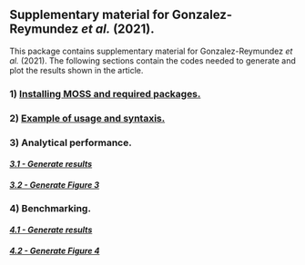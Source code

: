 ## Supplementary material for Gonzalez-Reymundez *et al.* (2021).

This package contains supplementary material for Gonzalez-Reymundez *et al.* (2021).
The following sections contain the codes needed to generate and plot the results shown in the article.

### 1) [Installing MOSS and required packages.](https://github.com/agugonrey/GonzalezReymundez2021/blob/master/inst/install_req_packages.R)

### 2) [Example of usage and syntaxis.](https://github.com/agugonrey/GonzalezReymundez2021/blob/master/inst/example_syntaxis.R)

### 3) Analytical performance.
####     [*3.1 - Generate results*](https://github.com/agugonrey/GonzalezReymundez2021/blob/master/inst/analytic_performance_moss.R)
####     [*3.2 - Generate Figure 3*](https://github.com/agugonrey/GonzalezReymundez2021/blob/master/inst/create_Figure3.R)

### 4) Benchmarking.
####    [*4.1 - Generate results*](https://github.com/agugonrey/GonzalezReymundez2021/blob/master/inst/omic_int_comparisons_times.R)
####    [*4.2 - Generate Figure 4*](https://github.com/agugonrey/GonzalezReymundez2021/blob/master/inst/create_Figure4.R)


